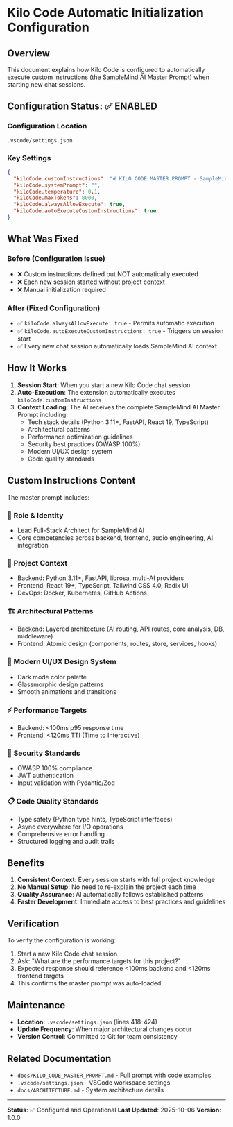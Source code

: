 # Kilo Code Automatic Initialization Configuration

## Overview

This document explains how Kilo Code is configured to automatically execute custom instructions (the SampleMind AI Master Prompt) when starting new chat sessions.

## Configuration Status: ✅ ENABLED

### Configuration Location
`.vscode/settings.json`

### Key Settings

```json
{
  "kiloCode.customInstructions": "# KILO CODE MASTER PROMPT - SampleMind AI v1.0.0 Phoenix Beta...",
  "kiloCode.systemPrompt": "",
  "kiloCode.temperature": 0.1,
  "kiloCode.maxTokens": 8000,
  "kiloCode.alwaysAllowExecute": true,
  "kiloCode.autoExecuteCustomInstructions": true
}
```

## What Was Fixed

### Before (Configuration Issue)
- ❌ Custom instructions defined but NOT automatically executed
- ❌ Each new session started without project context
- ❌ Manual initialization required

### After (Fixed Configuration)
- ✅ `kiloCode.alwaysAllowExecute: true` - Permits automatic execution
- ✅ `kiloCode.autoExecuteCustomInstructions: true` - Triggers on session start
- ✅ Every new chat session automatically loads SampleMind AI context

## How It Works

1. **Session Start**: When you start a new Kilo Code chat session
2. **Auto-Execution**: The extension automatically executes `kiloCode.customInstructions`
3. **Context Loading**: The AI receives the complete SampleMind AI Master Prompt including:
   - Tech stack details (Python 3.11+, FastAPI, React 19, TypeScript)
   - Architectural patterns
   - Performance optimization guidelines
   - Security best practices (OWASP 100%)
   - Modern UI/UX design system
   - Code quality standards

## Custom Instructions Content

The master prompt includes:

### 🎯 Role & Identity
- Lead Full-Stack Architect for SampleMind AI
- Core competencies across backend, frontend, audio engineering, AI integration

### 📁 Project Context
- Backend: Python 3.11+, FastAPI, librosa, multi-AI providers
- Frontend: React 19+, TypeScript, Tailwind CSS 4.0, Radix UI
- DevOps: Docker, Kubernetes, GitHub Actions

### 🏗️ Architectural Patterns
- Backend: Layered architecture (AI routing, API routes, core analysis, DB, middleware)
- Frontend: Atomic design (components, routes, store, services, hooks)

### 💎 Modern UI/UX Design System
- Dark mode color palette
- Glassmorphic design patterns
- Smooth animations and transitions

### ⚡ Performance Targets
- Backend: <100ms p95 response time
- Frontend: <120ms TTI (Time to Interactive)

### 🔐 Security Standards
- OWASP 100% compliance
- JWT authentication
- Input validation with Pydantic/Zod

### 📋 Code Quality Standards
- Type safety (Python type hints, TypeScript interfaces)
- Async everywhere for I/O operations
- Comprehensive error handling
- Structured logging and audit trails

## Benefits

1. **Consistent Context**: Every session starts with full project knowledge
2. **No Manual Setup**: No need to re-explain the project each time
3. **Quality Assurance**: AI automatically follows established patterns
4. **Faster Development**: Immediate access to best practices and guidelines

## Verification

To verify the configuration is working:

1. Start a new Kilo Code chat session
2. Ask: "What are the performance targets for this project?"
3. Expected response should reference <100ms backend and <120ms frontend targets
4. This confirms the master prompt was auto-loaded

## Maintenance

- **Location**: `.vscode/settings.json` (lines 418-424)
- **Update Frequency**: When major architectural changes occur
- **Version Control**: Committed to Git for team consistency

## Related Documentation

- `docs/KILO_CODE_MASTER_PROMPT.md` - Full prompt with code examples
- `.vscode/settings.json` - VSCode workspace settings
- `docs/ARCHITECTURE.md` - System architecture details

---

**Status**: ✅ Configured and Operational
**Last Updated**: 2025-10-06
**Version**: 1.0.0
